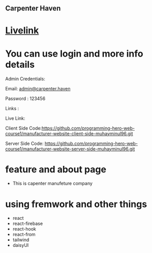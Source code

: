 ## Carpenter Haven

# [Livelink](link)

# You can use login and more info details

Admin Credentials:

Email: admin@carpenter.haven

Password : 123456

Links :

Live Link:

Client Side Code:https://github.com/programming-hero-web-course1/manufacturer-website-client-side-muhayminul96.git

Server Side Code: https://github.com/programming-hero-web-course1/manufacturer-website-server-side-muhayminul96.git

# feature and about page

- This is capenter manufeture company

# using fremwork and other things

- react
- react-firebase
- react-hook
- react-from
- tailwind
- daisyUI
